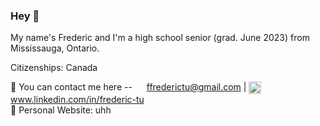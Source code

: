 ### Hey 👋

My name's Frederic and I'm a high school senior (grad. June 2023) from Mississauga, Ontario. 


Citizenships: Canada


💬 You can contact me here -- [<img src="https://upload.wikimedia.org/wikipedia/commons/7/7e/Gmail_icon_%282020%29.svg" height=15 align=center>](mailto:ffrederictu@gmail.com) ffrederictu@gmail.com | [<img src="https://upload.wikimedia.org/wikipedia/commons/8/81/LinkedIn_icon.svg" height=20 align=center>](https://www.linkedin.com/in/frederic-tu) www.linkedin.com/in/frederic-tu
<br/>
💬 Personal Website: uhh


<!--
[<img src="t" height=38 align=center>](https://www.example.com) &nbsp;
[<img src="t" height=40 align=center>](https://www.example.com) &nbsp;
[<img src="t" height=40 align=center>](https://www.example.com) &nbsp;

https://upload.wikimedia.org/wikipedia/commons/7/7e/Gmail_icon_%282020%29.svg
https://upload.wikimedia.org/wikipedia/commons/8/81/LinkedIn_icon.svg
-->

<!--
Here are some ideas to get you started:

- 🔭 I’m currently working on ...
- 🌱 I’m currently learning ...
- 👯 I’m looking to collaborate on ...
- 🤔 I’m looking for help with ...
- 💬 Ask me about ...
- 📫 How to reach me: ...
- 😄 Pronouns: ...
- ⚡ Fun fact: ...
-->
